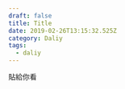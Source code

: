 ```yaml
---
draft: false
title: Title
date: 2019-02-26T13:15:32.525Z
category: Daliy
tags:
  - daliy
---
```

貼給你看

